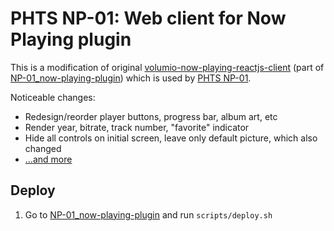 # PHTS NP-01: Web client for Now Playing plugin

This is a modification of original [volumio-now-playing-reactjs-client] (part of [NP-01_now-playing-plugin]) which is used by [PHTS NP-01].

Noticeable changes:

- Redesign/reorder player buttons, progress bar, album art, etc
- Render year, bitrate, track number, "favorite" indicator
- Hide all controls on initial screen, leave only default picture, which also changed
- [...and more][commits]

## Deploy

1. Go to [NP-01_now-playing-plugin] and run `scripts/deploy.sh`

[volumio-now-playing-reactjs-client]: https://github.com/patrickkfkan/volumio-now-playing-reactjs-client
[NP-01_now-playing-plugin]: https://github.com/phts/NP-01_now-playing-plugin
[phts np-01]: https://tsaryk.com/NP-01
[commits]: https://github.com/phts/NP-01_now-playing-plugin-web-client/commits/master
